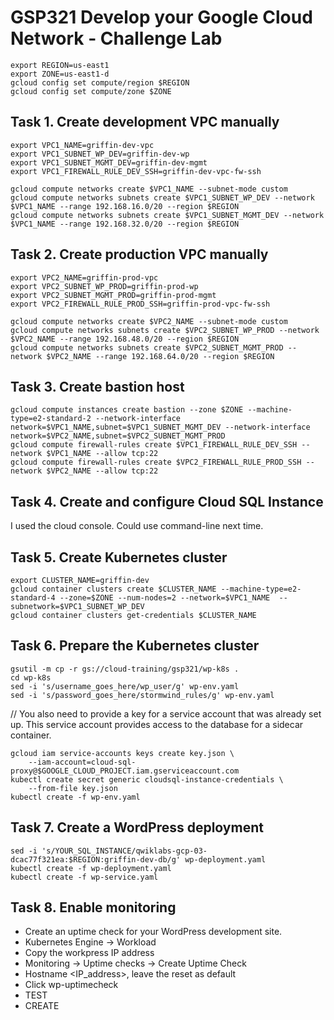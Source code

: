 # GSP321 Develop your Google Cloud Network - Challenge Lab

```
export REGION=us-east1
export ZONE=us-east1-d
gcloud config set compute/region $REGION
gcloud config set compute/zone $ZONE
```

## Task 1. Create development VPC manually

```
export VPC1_NAME=griffin-dev-vpc
export VPC1_SUBNET_WP_DEV=griffin-dev-wp
export VPC1_SUBNET_MGMT_DEV=griffin-dev-mgmt
export VPC1_FIREWALL_RULE_DEV_SSH=griffin-dev-vpc-fw-ssh

gcloud compute networks create $VPC1_NAME --subnet-mode custom
gcloud compute networks subnets create $VPC1_SUBNET_WP_DEV --network $VPC1_NAME --range 192.168.16.0/20 --region $REGION
gcloud compute networks subnets create $VPC1_SUBNET_MGMT_DEV --network $VPC1_NAME --range 192.168.32.0/20 --region $REGION
```

## Task 2. Create production VPC manually

```
export VPC2_NAME=griffin-prod-vpc
export VPC2_SUBNET_WP_PROD=griffin-prod-wp
export VPC2_SUBNET_MGMT_PROD=griffin-prod-mgmt
export VPC2_FIREWALL_RULE_PROD_SSH=griffin-prod-vpc-fw-ssh

gcloud compute networks create $VPC2_NAME --subnet-mode custom
gcloud compute networks subnets create $VPC2_SUBNET_WP_PROD --network $VPC2_NAME --range 192.168.48.0/20 --region $REGION
gcloud compute networks subnets create $VPC2_SUBNET_MGMT_PROD --network $VPC2_NAME --range 192.168.64.0/20 --region $REGION
```

## Task 3. Create bastion host

```
gcloud compute instances create bastion --zone $ZONE --machine-type=e2-standard-2 --network-interface network=$VPC1_NAME,subnet=$VPC1_SUBNET_MGMT_DEV --network-interface network=$VPC2_NAME,subnet=$VPC2_SUBNET_MGMT_PROD
gcloud compute firewall-rules create $VPC1_FIREWALL_RULE_DEV_SSH --network $VPC1_NAME --allow tcp:22
gcloud compute firewall-rules create $VPC2_FIREWALL_RULE_PROD_SSH --network $VPC2_NAME --allow tcp:22
```

## Task 4. Create and configure Cloud SQL Instance
I used the cloud console. Could use command-line next time.

## Task 5. Create Kubernetes cluster

```
export CLUSTER_NAME=griffin-dev
gcloud container clusters create $CLUSTER_NAME --machine-type=e2-standard-4 --zone=$ZONE --num-nodes=2 --network=$VPC1_NAME  --subnetwork=$VPC1_SUBNET_WP_DEV
gcloud container clusters get-credentials $CLUSTER_NAME
```

## Task 6. Prepare the Kubernetes cluster

```
gsutil -m cp -r gs://cloud-training/gsp321/wp-k8s .
cd wp-k8s
sed -i 's/username_goes_here/wp_user/g' wp-env.yaml
sed -i 's/password_goes_here/stormwind_rules/g' wp-env.yaml
```

// You also need to provide a key for a service account that was already set up. This service account provides access to the database for a sidecar container.

```
gcloud iam service-accounts keys create key.json \
    --iam-account=cloud-sql-proxy@$GOOGLE_CLOUD_PROJECT.iam.gserviceaccount.com
kubectl create secret generic cloudsql-instance-credentials \
    --from-file key.json
kubectl create -f wp-env.yaml
```

## Task 7. Create a WordPress deployment

```
sed -i 's/YOUR_SQL_INSTANCE/qwiklabs-gcp-03-dcac77f321ea:$REGION:griffin-dev-db/g' wp-deployment.yaml
kubectl create -f wp-deployment.yaml
kubectl create -f wp-service.yaml
```
## Task 8. Enable monitoring
- Create an uptime check for your WordPress development site.
- Kubernetes Engine -> Workload
- Copy the workpress IP address
- Monitoring -> Uptime checks -> Create Uptime Check
- Hostname <IP_address>, leave the reset as default
- Click wp-uptimecheck
- TEST
- CREATE

